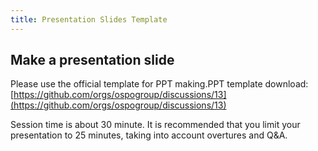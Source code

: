 ```yaml
---
title: Presentation Slides Template
---
```


## Make a presentation slide
Please use the official template for PPT making.PPT template download:[https://github.com/orgs/ospogroup/discussions/13](https://github.com/orgs/ospogroup/discussions/13)

Session time is about 30 minute. It is recommended that you limit your presentation to 25 minutes, taking into account overtures and Q&A.